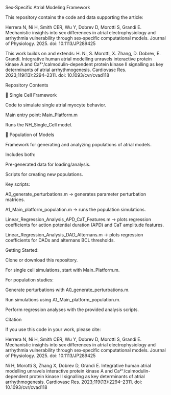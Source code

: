 Sex-Specific Atrial Modeling Framework

This repository contains the code and data supporting the article:

Herrera N, Ni H, Smith CER, Wu Y, Dobrev D, Morotti S, Grandi E.
Mechanistic insights into sex differences in atrial electrophysiology and arrhythmia vulnerability through sex‐specific computational models.
Journal of Physiology. 2025. doi: 10.1113/JP289425

This work builds on and extends:
H. Ni, S. Morotti, X. Zhang, D. Dobrev, E. Grandi. Integrative human atrial modelling unravels interactive protein kinase A and Ca²⁺/calmodulin-dependent protein kinase II signalling as key determinants of atrial arrhythmogenesis. Cardiovasc Res. 2023;119(13):2294–2311. doi: 10.1093/cvr/cvad118

Repository Contents

🔹 Single Cell Framework

 Code to simulate single atrial myocyte behavior.
 
 Main entry point: Main_Platform.m
 
 Runs the NH_Single_Cell model.

🔹 Population of Models

Framework for generating and analyzing populations of atrial models.

Includes both:

Pre-generated data for loading/analysis.

Scripts for creating new populations.

Key scripts:

A0_generate_perturbations.m → generates parameter perturbation matrices.

A1_Main_platform_population.m → runs the population simulations.

Linear_Regression_Analysis_APD_CaT_Features.m → plots regression coefficients for action potential duration (APD) and CaT amplitude features.

Linear_Regression_Analysis_DAD_Alternans.m → plots regression coefficients for DADs and alternans BCL thresholds.


Getting Started:

  Clone or download this repository.
  
  For single cell simulations, start with Main_Platform.m.
  
  For population studies:
  
  Generate perturbations with A0_generate_perturbations.m.
  
  Run simulations using A1_Main_platform_population.m.
  
  Perform regression analyses with the provided analysis scripts.

Citation

If you use this code in your work, please cite:

Herrera N, Ni H, Smith CER, Wu Y, Dobrev D, Morotti S, Grandi E. Mechanistic insights into sex differences in atrial electrophysiology and arrhythmia vulnerability through sex‐specific computational models. Journal of Physiology. 2025. doi: 10.1113/JP289425

Ni H, Morotti S, Zhang X, Dobrev D, Grandi E. Integrative human atrial modelling unravels interactive protein kinase A and Ca²⁺/calmodulin-dependent protein kinase II signalling as key determinants of atrial arrhythmogenesis. Cardiovasc Res. 2023;119(13):2294–2311. doi: 10.1093/cvr/cvad118
